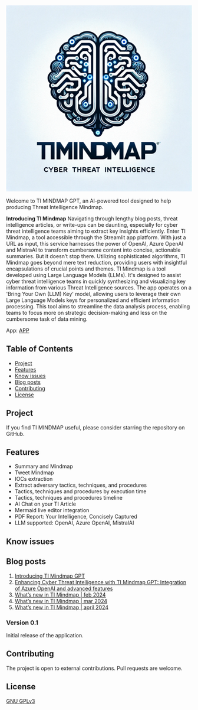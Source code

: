 ![TI MINDMAP GPT](logoTIMINDMAPGPT-small.png)

Welcome to TI MINDMAP GPT, an AI-powered tool designed to help producing Threat Intelligence Mindmap.

**Introducing TI Mindmap** 
Navigating through lengthy blog posts, threat intelligence articles, or write-ups can be daunting, especially for cyber threat intelligence teams aiming to extract key insights efficiently. Enter TI Mindmap, a tool accessible through the Streamlit app platform. With just a URL as input, this service harnesses the power of OpenAI, Azure OpenAI and MistraAI to transform cumbersome content into concise, actionable summaries. But it doesn’t stop there. Utilizing sophisticated algorithms, TI Mindmap goes beyond mere text reduction, providing users with insightful encapsulations of crucial points and themes.
TI Mindmap is a tool developed using Large Language Models (LLMs). It's designed to assist cyber threat intelligence teams in quickly synthesizing and visualizing key information from various Threat Intelligence sources. 
The app operates on a 'Bring Your Own (LLM) Key' model, allowing users to leverage their own Large Language Models keys for personalized and efficient information processing. 
This tool aims to streamline the data analysis process, enabling teams to focus more on strategic decision-making and less on the cumbersome task of data mining.

App: [APP](https://ti-mindmap-gpt.streamlit.app/)

## Table of Contents
- [Project](#project)
- [Features](#features)
- [Know issues](#Knowissues)
- [Blog posts](#blogposts)
- [Contributing](#contributing)
- [License](#license)

## Project

If you find TI MINDMAP useful, please consider starring the repository on GitHub. 

## Features
- Summary and Mindmap
- Tweet Mindmap
- IOCs extraction
- Extract adversary tactics, techniques, and procedures
- Tactics, techniques and procedures by execution time
- Tactics, techniques and procedures timeline
- AI Chat on your TI Article
- Mermaid live editor integration
- PDF Report: Your Intelligence, Concisely Captured
- LLM supported: OpenAI, Azure OpenAI, MistralAI

## Know issues

## Blog posts
1. [Introducing TI Mindmap GPT](https://medium.com/@antonio.formato/introducing-ti-mindmap-gpt-6f433f140488)
2. [Enhancing Cyber Threat Intelligence with TI Mindmap GPT: Integration of Azure OpenAI and advanced features](https://medium.com/microsoftazure/enhancing-cyber-threat-intelligence-with-ti-mindmap-gpt-integration-of-azure-openai-and-advanced-94121ed66ac4)
3. [What’s new in TI Mindmap | feb 2024](https://medium.com/@antonio.formato/whats-new-in-ti-mindmap-feb-2024-14cf3b383833)
4. [What’s new in TI Mindmap | mar 2024](https://medium.com/@antonio.formato/whats-new-in-ti-mindmap-mar-2024-3712f38c6dd6)
5. [What’s new in TI Mindmap | april 2024](https://medium.com/@antonio.formato/whats-new-in-ti-mindmap-april-2024-29e1bfb88ae5)

### Version 0.1

Initial release of the application.

## Contributing

The project is open to external contributions. Pull requests are welcome.

## License

[GNU GPLv3](https://choosealicense.com/licenses/gpl-3.0/)
